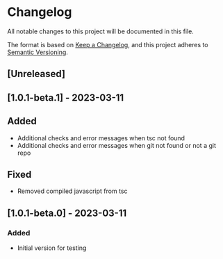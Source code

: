 # Changelog

All notable changes to this project will be documented in this file.

The format is based on [Keep a Changelog](https://keepachangelog.com/en/1.0.0/),
and this project adheres to [Semantic Versioning](https://semver.org/spec/v2.0.0.html).

## [Unreleased]

## [1.0.1-beta.1] - 2023-03-11

## Added
* Additional checks and error messages when tsc not found
* Additional checks and error messages when git not found or not a git repo

## Fixed
* Removed compiled javascript from tsc

## [1.0.1-beta.0] - 2023-03-11

### Added
* Initial version for testing
